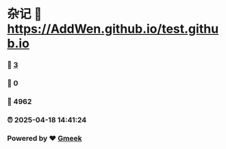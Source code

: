 # 杂记 :link: https://AddWen.github.io/test.github.io 
### :page_facing_up: [3](https://AddWen.github.io/test.github.io/tag.html) 
### :speech_balloon: 0 
### :hibiscus: 4962 
### :alarm_clock: 2025-04-18 14:41:24 
### Powered by :heart: [Gmeek](https://github.com/Meekdai/Gmeek)
